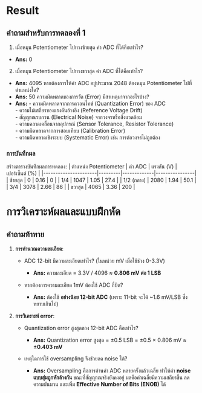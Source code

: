 # Result
## คำถามสำหรับการทดลองที่ 1
1. เมื่อหมุน Potentiometer ไปทางซ้ายสุด ค่า ADC ที่ได้คือเท่าไร?
- **Ans:** 0
2. เมื่อหมุน Potentiometer ไปทางขวาสุด ค่า ADC ที่ได้คือเท่าไร?
- **Ans:** 4095
หากต้องการให้ค่า ADC อยู่ประมาณ 2048 ต้องหมุน Potentiometer ไปที่ตำแหน่งใด?
- **Ans:** 50
ความผิดพลาดของการวัด (Error) มีสาเหตุมาจากอะไรบ้าง?
- **Ans:** - ความผิดพลาดจากการควอนไทซ์ (Quantization Error) ของ ADC  
           - ความไม่เสถียรของแรงดันอ้างอิง (Reference Voltage Drift)  
           - สัญญาณรบกวน (Electrical Noise) จากวงจรหรือสิ่งแวดล้อม  
           - ความคลาดเคลื่อนจากอุปกรณ์ (Sensor Tolerance, Resistor Tolerance)  
           - ความผิดพลาดจากการสอบเทียบ (Calibration Error)  
           - ความผิดพลาดเชิงระบบ (Systematic Error) เช่น การต่อวงจรไม่ถูกต้อง

### การบันทึกผล
สร้างตารางบันทึกผลการทดลอง:
| ตำแหน่ง Potentiometer | ค่า ADC | แรงดัน (V) | เปอร์เซ็นต์ (%) |
|----------------------|---------|-------------|----------------|
| ซ้ายสุด               |   0   |     0.16   |             0   |
| 1/4                  |   1047      |      1.05       |     27.4       |
| 1/2 (กลาง)            |    2080     |         1.94    |            50.1    |
| 3/4                  |      3078   |        2.66     |          86      |
| ขวาสุด                |    4065     |     3.36        |       200         |


# การวิเคราะห์ผลและแบบฝึกหัด

## คำถามท้าทาย

1. **การคำนวณความละเอียด**:  
   - ADC 12-bit มีความละเอียดเท่าไร? (ในหน่วย mV เมื่อใช้ช่วง 0-3.3V)  
     - **Ans:** ความละเอียด = 3.3V / 4096 ≈ **0.806 mV ต่อ 1 LSB**  

   - หากต้องการความละเอียด 1mV ต้องใช้ ADC กี่บิต?  
     - **Ans:** ต้องใช้ **อย่างน้อย 12-bit ADC** (เพราะ 11-bit จะได้ ~1.6 mV/LSB ซึ่งหยาบเกินไป)  


2. **การวิเคราะห์ error**:  
   - Quantization error สูงสุดของ 12-bit ADC คือเท่าไร?  
     - **Ans:** Quantization error สูงสุด = ±0.5 LSB = ±0.5 × 0.806 mV ≈ **±0.403 mV**  

   - เหตุใดการใช้ oversampling จึงช่วยลด noise ได้?  
     - **Ans:** Oversampling คือการอ่านค่า ADC หลายครั้งแล้วเฉลี่ย ทำให้ค่า **noise แบบสุ่มถูกหักล้างกัน** ขณะที่สัญญาณจริงยังคงอยู่ ผลคือค่าเฉลี่ยมีความเสถียรขึ้น ลดความผันผวน และเพิ่ม **Effective Number of Bits (ENOB)** ได้  


